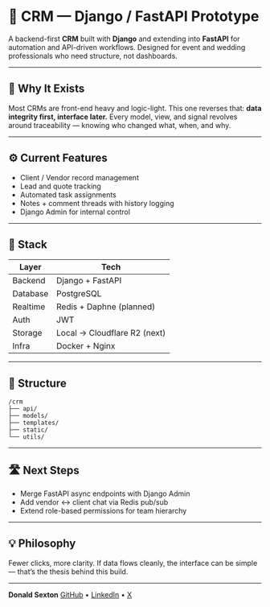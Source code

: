 # 🧾 CRM — Django / FastAPI Prototype

A backend-first **CRM** built with **Django** and extending into **FastAPI** for automation and API-driven workflows.
Designed for event and wedding professionals who need structure, not dashboards.

---

## 🧠 Why It Exists
Most CRMs are front-end heavy and logic-light.
This one reverses that: **data integrity first, interface later.**
Every model, view, and signal revolves around traceability — knowing who changed what, when, and why.

---

## ⚙️ Current Features
- Client / Vendor record management
- Lead and quote tracking
- Automated task assignments
- Notes + comment threads with history logging
- Django Admin for internal control

---

## 🧩 Stack
| Layer | Tech |
|-------|------|
| Backend | Django + FastAPI |
| Database | PostgreSQL |
| Realtime | Redis + Daphne (planned) |
| Auth | JWT |
| Storage | Local → Cloudflare R2 (next) |
| Infra | Docker + Nginx |

---

## 🧱 Structure
```
/crm
├── api/
├── models/
├── templates/
├── static/
└── utils/
```

---

## 🛣️ Next Steps
- Merge FastAPI async endpoints with Django Admin
- Add vendor ↔ client chat via Redis pub/sub
- Extend role-based permissions for team hierarchy

---

## 💡 Philosophy
Fewer clicks, more clarity.
If data flows cleanly, the interface can be simple — that’s the thesis behind this build.

---

**Donald Sexton**
[GitHub](https://github.com/donaldjsexton) • [LinkedIn](https://linkedin.com/in/donaldjsexton) • [X](https://x.com/donaldjsexton_)
